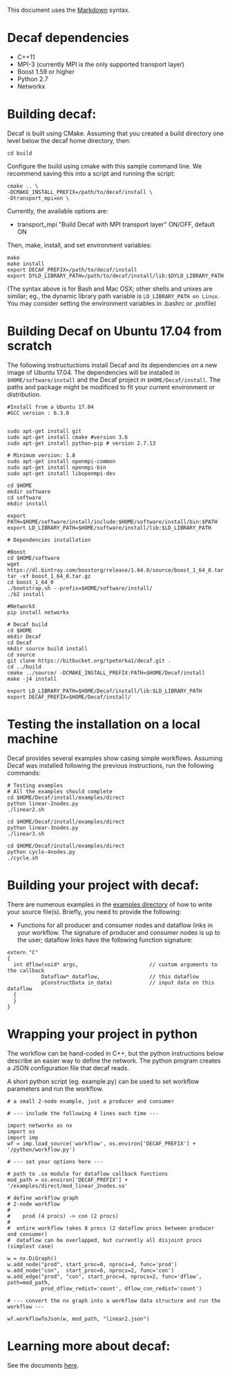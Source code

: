 This document uses the [Markdown](http://daringfireball.net/projects/markdown/) syntax.

# Decaf dependencies

- C++11
- MPI-3 (currently MPI is the only supported transport layer)
- Boost 1.59 or higher
- Python 2.7
- Networkx

# Building decaf:

Decaf is built using CMake. Assuming that you created a build directory one level below the decaf home directory, then:
```
cd build
```
Configure the build using cmake with this sample command line. We recommend saving this into a script and running the script:

```
cmake .. \
-DCMAKE_INSTALL_PREFIX=/path/to/decaf/install \
-Dtransport_mpi=on \
```

Currently, the available options are:

- transport_mpi      "Build Decaf with MPI transport layer"         ON/OFF, default ON

Then, make, install, and set environment variables:
```
make
make install
export DECAF_PREFIX=/path/to/decaf/install
export DYLD_LIBRARY_PATH=/path/to/decaf/install/lib:$DYLD_LIBRARY_PATH
```
(The syntax above is for Bash and Mac OSX; other shells and unixes are similar; eg., the dynamic library path variable is ```LD_LIBRARY_PATH on Linux```. You may consider setting the environment variables in .bashrc or .profile)

# Building Decaf on Ubuntu 17.04 from scratch

The following instructuctions install Decaf and its dependencies on a new image of Ubuntu 17.04. The dependencies will be installed in ```$HOME/software/install``` and the Decaf project in ```$HOME/Decaf/install```. The paths and package might be modificed to fit your current environment or distribution.

```
#Install from a Ubuntu 17.04
#GCC version : 6.3.0


sudo apt-get install git
sudo apt-get install cmake #version 3.6
sudo apt-get install python-pip # version 2.7.13

# Minimum version: 1.8
sudo apt-get install openmpi-common
sudo apt-get install openmpi-bin
sudo apt-get install libopenmpi-dev

cd $HOME
mkdir software
cd software
mkdir install

export PATH=$HOME/software/install/include:$HOME/software/install/bin:$PATH
export LD_LIBRARY_PATH=$HOME/software/install/lib:$LD_LIBRARY_PATH

# Dependencies installation

#Boost
cd $HOME/software
wget https://dl.bintray.com/boostorg/release/1.64.0/source/boost_1_64_0.tar.gz
tar -xf boost_1_64_0.tar.gz
cd boost_1_64_0
./bootstrap.sh --prefix=$HOME/software/install/
./b2 install

#NetworkX
pip install networkx

# Decaf build
cd $HOME
mkdir Decaf
cd Decaf
mkdir source build install
cd source
git clone https://bitbucket.org/tpeterka1/decaf.git .
cd ../build
cmake ../source/ -DCMAKE_INSTALL_PREFIX:PATH=$HOME/Decaf/install
make -j4 install

export LD_LIBRARY_PATH=$HOME/Decaf/install/lib:$LD_LIBRARY_PATH
export DECAF_PREFIX=$HOME/Decaf/install/
```

# Testing the installation on a local machine

Decaf provides several examples show casing simple workflows. Assuming Decaf was installed following the previous instructions, run the following commands:
```
# Testing examples
# All the examples should complete
cd $HOME/Decaf/install/examples/direct
python linear-2nodes.py
./linear2.sh

cd $HOME/Decaf/install/examples/direct
python linear-3nodes.py
./linear3.sh

cd $HOME/Decaf/install/examples/direct
python cycle-4nodes.py
./cycle.sh
```

# Building your project with decaf:

There are numerous examples in the [examples directory](https://bitbucket.org/tpeterka1/decaf/raw/master/examples) of how to write your source file(s). Briefly, you need to provide the following:

- Functions for all producer and consumer nodes and dataflow links in your workflow. The signature of producer and consumer nodes is up to the user; dataflow links have the following function signature:
```{.cpp}
extern "C"
{
  int dflow(void* args,                       // custom arguments to the callback
           Dataflow* dataflow,                // this dataflow
           pConstructData in_data)            // input data on this dataflow
  {
  }
}
```

# Wrapping your project in python

The workflow can be hand-coded in C++, but the python instructions below describe an easier way to define the network. The python program creates a JSON configuration file that decaf reads.

A short python script (eg. example.py) can be used to set workflow parameters and run the workflow.
```{python}
# a small 2-node example, just a producer and consumer

# --- include the following 4 lines each time ---

import networkx as nx
import os
import imp
wf = imp.load_source('workflow', os.environ['DECAF_PREFIX'] + '/python/workflow.py')

# --- set your options here ---

# path to .so module for dataflow callback functions
mod_path = os.environ['DECAF_PREFIX'] + '/examples/direct/mod_linear_2nodes.so'

# define workflow graph
# 2-node workflow
#
#    prod (4 procs) -> con (2 procs)
#
#  entire workflow takes 8 procs (2 dataflow procs between producer and consumer)
#  dataflow can be overlapped, but currently all disjoint procs (simplest case)

w = nx.DiGraph()
w.add_node("prod", start_proc=0, nprocs=4, func='prod')
w.add_node("con",  start_proc=6, nprocs=2, func='con')
w.add_edge("prod", "con", start_proc=4, nprocs=2, func='dflow', path=mod_path,
           prod_dflow_redist='count', dflow_con_redist='count')

# --- convert the nx graph into a workflow data structure and run the workflow ---

wf.workflowToJson(w, mod_path, "linear2.json")
```

# Learning more about decaf:

See the documents [here](https://bitbucket.org/tpeterka1/decaf/wiki/public-docs/public-docs.md).

